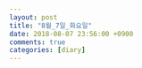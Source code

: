 ```yaml
---
layout: post
title: "8월_7일_화요일"
date: 2018-08-07 23:56:00 +0900
comments: true 
categories: [diary] 
---
```


